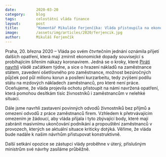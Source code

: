 ```yaml
---
date:         2020-03-20
category:     blog
tags:         celostátní vláda finance
layout:       post
title:        "Komentář Mikuláše Ferjenčíka: Vláda přistoupila na ekonomická opatření navržená Piráty, přikročí i k dočasnému omezení odvodů za zaměstnance firem a OSVČ?"
image:        /assets/img/articles/2020/ferjencik.jpg
author:       Mikuláš Ferjenčík
--- 
```



Praha, 20. března 2020 – Vláda po svém čtvrtečním jednání oznámila přijetí dalších opatření, která mají zmírnit ekonomické dopady související s probíhajícím šířením nákazy koronavirem. Jedná se o kroky, které [Piráti navrhli](https://www.pirati.cz/tiskove-zpravy/firmy-soukromnici-leky-pirati-prichazeji-s-radou-navrhu-vlade.html) vládě začátkem týdne, a sice o hrazení nákladů na zaměstnance státem, zavedení ošetřovného pro zaměstnance, možnost bezúročných půjček pod půl milionu korun a posílení kurzarbeitu, tedy zvýšení podílu státu na mzdových nákladech zaměstnanců, pro které není práce. Oceňujeme, že vláda projevila ochotu přistoupit na námi navržená opatření, která pomohou desítkám tisíc živnostníků i zaměstnancům v nelehké situaci.

 

Dále jsme navrhli zastavení povinných odvodů živnostníků bez příjmů a omezení odvodů z práce zaměstnanců firem. Vzhledem k přetrvávajícím omezením je žádoucí, aby vláda přijala i tyto zbývající body, které mají zabránit masivnímu ukončování podnikání a propouštění zaměstnanců v provozech, kterých se aktuální situace kriticky dotýká. Věříme, že vláda bude nadále k našim návrhům přistupovat konstruktivně.

 

Další setkání opozice se zástupci vlády proběhne v úterý, příslušným ministrům své návrhy zasíláme průběžně. 
